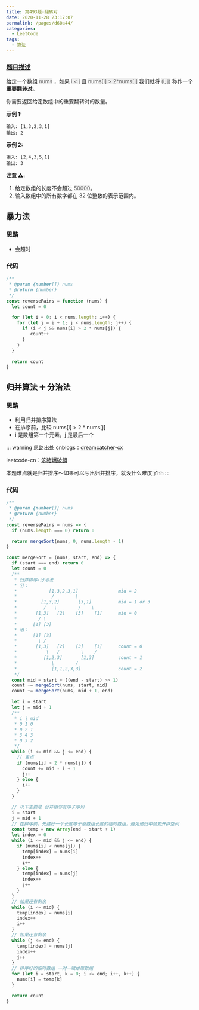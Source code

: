 ```yaml
---
title: 第493题-翻转对
date: 2020-11-28 23:17:07
permalink: /pages/d60a44/
categories:
  - LeetCode
tags:
  - 算法
---
```


### [题目描述](https://leetcode-cn.com/problems/reverse-pairs/)

给定一个数组 <font style="background: #eee; color: #666;">nums</font> ，如果 <font style="background: #eee; color: #666;">i < j</font> 且 <font style="background: #eee; color: #666;">nums[i] > 2\*nums[j]</font> 我们就将 <font style="background: #eee; color: #666;">(i, j)</font> 称作一个**重要翻转对**。

你需要返回给定数组中的重要翻转对的数量。

**示例 1:**

```
输入: [1,3,2,3,1]
输出: 2
```

<!-- more -->

**示例 2:**

```
输入: [2,4,3,5,1]
输出: 3
```

**注意 ⚠️:**

1. 给定数组的长度不会超过 <font style="background: #eee; color: #666;">50000</font>。
2. 输入数组中的所有数字都在 32 位整数的表示范围内。

## 暴力法

### 思路

- 会超时

### 代码

```JavaScript
/**
 * @param {number[]} nums
 * @return {number}
 */
const reversePairs = function (nums) {
  let count = 0

  for (let i = 0; i < nums.length; i++) {
    for (let j = i + 1; j < nums.length; j++) {
      if (i < j && nums[i] > 2 * nums[j]) {
         count++
      }
    }
  }

  return count
}
```

## 归并算法 ➕ 分治法

### 思路

- 利用归并排序算法
- 在排序前，比较 nums[i] > 2 \* nums[j]
- i 是数组第一个元素，j 是最后一个

::: warning 思路出处
cnblogs：[dreamcatcher-cx](https://www.cnblogs.com/chengxiao/p/6194356.html)

leetcode-cn：[笨猪爆破组](https://leetcode-cn.com/problems/reverse-pairs/solution/shou-hua-tu-jie-yi-bu-yi-bu-jie-xi-gui-bing-pai-xu/)

本题难点就是归并排序～如果可以写出归并排序，就没什么难度了hh
:::

### 代码

```JavaScript
/**
 * @param {number[]} nums
 * @return {number}
 */
const reversePairs = nums => {
  if (nums.length === 0) return 0

  return mergeSort(nums, 0, nums.length - 1)
}

const mergeSort = (nums, start, end) => {
  if (start === end) return 0
  let count = 0
  /**
   * 归并排序-分治法
   * 分：
   *            [1,3,2,3,1]               mid = 2
   *             /        \
   *         [1,3,2]       [3,1]          mid = 1 or 3
   *          /   \        /    \
   *       [1,3]   [2]    [3]    [1]      mid = 0
   *        / \
   *      [1] [3]
   * 治：
   *      [1] [3]
   *        \ /
   *       [1,3]   [2]    [3]    [1]      count = 0
   *           \   /        \    /
   *          [1,2,3]       [1,3]         count = 1
   *             \        /
   *             [1,1,2,3,3]              count = 2
   */
  const mid = start + ((end - start) >> 1)
  count += mergeSort(nums, start, mid)
  count += mergeSort(nums, mid + 1, end)

  let i = start
  let j = mid + 1
  /**
   * i j mid
   * 0 1 0
   * 0 2 1
   * 3 4 3
   * 0 3 2
   */
  while (i <= mid && j <= end) {
    // 重点
    if (nums[i] > 2 * nums[j]) {
      count += mid - i + 1
      j++
    } else {
      i++
    }
  }

  // 以下主要是 合并相邻有序子序列
  i = start
  j = mid + 1
  // 在排序前，先建好一个长度等于原数组长度的临时数组，避免递归中频繁开辟空间
  const temp = new Array(end - start + 1)
  let index = 0
  while (i <= mid && j <= end) {
    if (nums[i] < nums[j]) {
      temp[index] = nums[i]
      index++
      i++
    } else {
      temp[index] = nums[j]
      index++
      j++
    }
  }
  // 如果还有剩余
  while (i <= mid) {
    temp[index] = nums[i]
    index++
    i++
  }
  // 如果还有剩余
  while (j <= end) {
    temp[index] = nums[j]
    index++
    j++
  }
  // 排序好的临时数组 一对一赋给原数组
  for (let i = start, k = 0; i <= end; i++, k++) {
    nums[i] = temp[k]
  }

  return count
}
```
